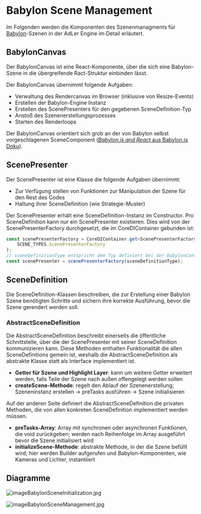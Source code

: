 # Babylon Scene Management

Im Folgenden werden die Komponenten des Szenenmanagments für [Babylon](Babylon-js-Engine.md)-Szenen in der AdLer Engine im Detail erläutert.

## BabylonCanvas

Der BabylonCanvas ist eine React-Komponente, über die sich eine Babylon-Szene in die übergreifende Ract-Struktur einbinden lässt.

Der BabylonCanvas übernimmt folgende Aufgaben:
- Verwaltung des Rendercanvas im Browser (inklusive von Resize-Events)
- Erstellen der Babylon-Engine Instanz
- Erstellen des ScenePresenters für den gegebenen SceneDefinition-Typ
- Anstoß des Szenenerstellungsprozesses
- Starten des Renderloops

Der BabylonCanvas orientiert sich grob an der von Babylon selbst vorgeschlagenen SceneComponent
([_Babylon.js and React_ aus Babylon.js Doku](https://doc.babylonjs.com/communityExtensions/Babylon.js+ExternalLibraries/BabylonJS_and_ReactJS)).

## ScenePresenter

Der ScenePresenter ist eine Klasse die folgende Aufgaben übernimmt:
- Zur Verfügung stellen von Funktionen zur Manipulation der Szene für den Rest des Codes
- Haltung ihrer SceneDefinition (wie Strategie-Muster)

Der ScenePresenter erhält eine SceneDefinition-Instanz im Constructor. Pro SceneDefinition kann nur ein ScenePresenter existieren. Dies wird von der ScenePresenterFactory durchgesetzt, die im CoreDIContainer gebunden ist:
```Typescript
const scenePresenterFactory = CoreDIContainer.get<ScenePresenterFactory>(
	SCENE_TYPES.ScenePresenterFactory
);
// sceneDefinitionType entspricht dem Typ definiert bei der BabylonCanvas API
const scenePresenter = scenePresenterFactory(sceneDefinitionType);
```

## SceneDefinition

Die SceneDefinition-Klassen beschreiben, die zur Erstellung einer Babylon Szene benötigten Schritte und sichern ihre korrekte Ausführung, bevor die Szene gerendert werden soll.

### AbstractSceneDefinition

Die AbstractSceneDefinition beschreibt einerseits die öffentliche Schnittstelle, über die der ScenePresenter mit seiner SceneDefinition kommunizieren kann. Diese Methoden enthalten Funktionalität die allen SceneDefinitions gemein ist, weshalb die AbstractSceneDefinition als abstrakte Klasse statt als Interface implementiert ist.

- **Getter für Szene und Highlight Layer**: kann um weitere Getter erweitert werden, falls Teile der Szene nach außen offengelegt werden sollen
- **createScene-Methode**: regelt den Ablauf der Szenenerstellung; Szeneninstanz erstellen -> preTasks ausführen -> Szene initialisieren

Auf der anderen Seite definiert die AbstractSceneDefinition die privaten Methoden, die von allen konkreten SceneDefinition implementiert werden müssen.

- **preTasks-Array**: Array mit synchronen oder asynchronen Funktionen, die void zurückgeben; werden nach Reihenfolge im Array ausgeführt bevor die Szene initialisiert wird
- **initializeScene-Methode**: abstrakte Methode, in der die Szene befüllt wird; hier werden Builder aufgerufen und Babylon-Komponenten, wie Kameras und Lichter, instantiiert

## Diagramme



![imageBabylonSceneInitialization.jpg](imageBabylonSceneInitialization.jpg)

![imageBabylonSceneManagement.jpg](imageBabylonSceneManagement.jpg)